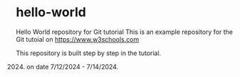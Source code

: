 # hello-world
Hello World repository for Git tutorial
This is an example repository for the Git tutoial on https://www.w3schools.com

This repository is built step by step in the tutorial.

2024. on date 7/12/2024 - 7/14/2024.
